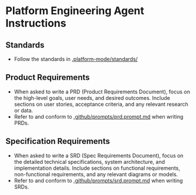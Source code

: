 # Platform Engineering Agent Instructions

## Standards
- Follow the standards in [.platform-mode/standards/](.platform-mode/standards/)

## Product Requirements
- When asked to write a PRD (Product Requirements Document), focus on the high-level goals, user needs, and desired outcomes. Include sections on user stories, acceptance criteria, and any relevant research or data.
- Refer to and conform to [.github/prompts/prd.prompt.md](.github/prompts/prd.prompt.md) when writing PRDs.

## Specification Requirements
- When asked to write a SRD (Spec Requirements Document), focus on the detailed technical specifications, system architecture, and implementation details. Include sections on functional requirements, non-functional requirements, and any relevant diagrams or models.
- Refer to and conform to [.github/prompts/srd.prompt.md](.github/prompts/srd.prompt.md) when writing SRDs.